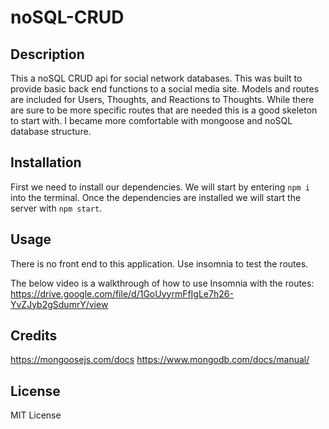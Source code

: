 # noSQL-CRUD

## Description

This a noSQL CRUD api for social network databases. This was built to provide basic back end functions to a social media site. Models and routes are included for Users, Thoughts, and Reactions to Thoughts. While there are sure to be more specific routes that are needed this is a good skeleton to start with. I became more comfortable with mongoose and noSQL database structure.

## Installation

First we need to install our dependencies. We will start by entering `npm i` into the terminal. Once the dependencies are installed we will start the server with `npm start`.

## Usage

There is no front end to this application. Use insomnia to test the routes.

The below video is a walkthrough of how to use Insomnia with the routes:
https://drive.google.com/file/d/1GoUyyrmFfIgLe7h26-YvZJyb2gSdumrY/view

## Credits

https://mongoosejs.com/docs
https://www.mongodb.com/docs/manual/

## License

MIT License